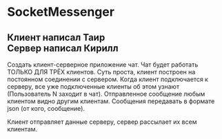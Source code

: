 # SocketMessenger
Клиент написал Таир  
Сервер написал Кирилл
--
Создать клиент-серверное приложение чат. Чат будет работать ТОЛЬКО ДЛЯ ТРЁХ клиентов. 
Суть проста, клиент построен на постоянном соединении с сервером. 
Когда клиент подключается к серверу, все уже подключенные клиенты об этом узнают (Пользователь N заходит в чат). 
Отправленное сообщение любым клиентом видно другим клиентам.
Сообщения передавать в формате json (от кого, сообщение).

Клиент отправляет данные серверу, сервер рассылает их всем клиентам.
